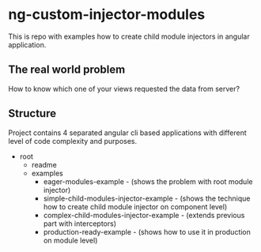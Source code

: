 # ng-custom-injector-modules

This is repo with examples how to create child module injectors in angular application.

## The real world problem

How to know which one of your views requested the data from server?

## Structure

Project contains 4 separated angular cli based applications with different level of code complexity and purposes.

- root
  - readme
  - examples
    - eager-modules-example - (shows the problem with root module injector)
    - simple-child-modules-injector-example - (shows the technique how to create child module injector on component level)
    - complex-child-modules-injector-example - (extends previous part with interceptors)
    - production-ready-example - (shows how to use it in production on module level)
